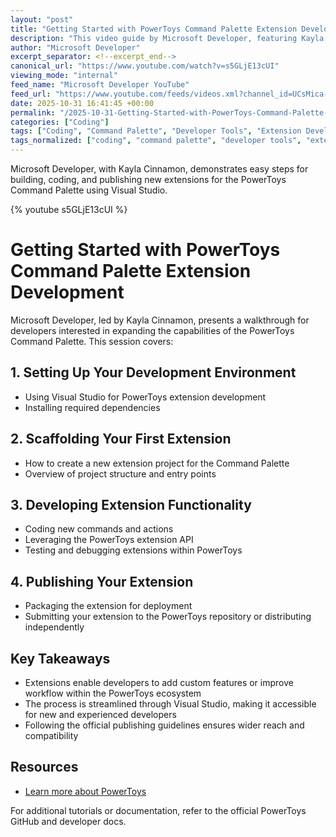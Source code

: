 ```yaml
---
layout: "post"
title: "Getting Started with PowerToys Command Palette Extension Development"
description: "This video guide by Microsoft Developer, featuring Kayla Cinnamon, introduces developers to creating their own extensions for the PowerToys Command Palette. The session walks through scaffolding a new extension, writing code, and publishing the finished extension using Visual Studio. Viewers will see step-by-step instructions for working within the PowerToys ecosystem and best practices for extending Command Palette functionality."
author: "Microsoft Developer"
excerpt_separator: <!--excerpt_end-->
canonical_url: "https://www.youtube.com/watch?v=s5GLjE13cUI"
viewing_mode: "internal"
feed_name: "Microsoft Developer YouTube"
feed_url: "https://www.youtube.com/feeds/videos.xml?channel_id=UCsMica-v34Irf9KVTh6xx-g"
date: 2025-10-31 16:41:45 +00:00
permalink: "/2025-10-31-Getting-Started-with-PowerToys-Command-Palette-Extension-Development.html"
categories: ["Coding"]
tags: ["Coding", "Command Palette", "Developer Tools", "Extension Development", "Extensions", "Microsoft PowerToys", "Open Source", "PowerToys", "Publishing", "Scaffolding", "Videos", "VS"]
tags_normalized: ["coding", "command palette", "developer tools", "extension development", "extensions", "microsoft powertoys", "open source", "powertoys", "publishing", "scaffolding", "videos", "vs"]
---
```


Microsoft Developer, with Kayla Cinnamon, demonstrates easy steps for building, coding, and publishing new extensions for the PowerToys Command Palette using Visual Studio.<!--excerpt_end-->

{% youtube s5GLjE13cUI %}

# Getting Started with PowerToys Command Palette Extension Development

Microsoft Developer, led by Kayla Cinnamon, presents a walkthrough for developers interested in expanding the capabilities of the PowerToys Command Palette. This session covers:

## 1. Setting Up Your Development Environment

- Using Visual Studio for PowerToys extension development
- Installing required dependencies

## 2. Scaffolding Your First Extension

- How to create a new extension project for the Command Palette
- Overview of project structure and entry points

## 3. Developing Extension Functionality

- Coding new commands and actions
- Leveraging the PowerToys extension API
- Testing and debugging extensions within PowerToys

## 4. Publishing Your Extension

- Packaging the extension for deployment
- Submitting your extension to the PowerToys repository or distributing independently

## Key Takeaways

- Extensions enable developers to add custom features or improve workflow within the PowerToys ecosystem
- The process is streamlined through Visual Studio, making it accessible for new and experienced developers
- Following the official publishing guidelines ensures wider reach and compatibility

## Resources

- [Learn more about PowerToys](https://msft.it/6056tE9Ni)

For additional tutorials or documentation, refer to the official PowerToys GitHub and developer docs.
